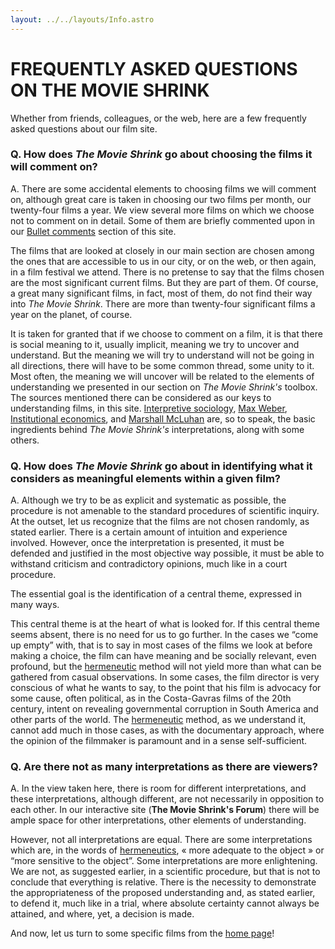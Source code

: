 ```yaml
---
layout: ../../layouts/Info.astro
---
```


# FREQUENTLY ASKED QUESTIONS ON THE MOVIE SHRINK

Whether from friends, colleagues, or the web, here are a few frequently asked questions about our film site.

### Q. How does _The Movie Shrink_ go about choosing the films it will comment on?

A. There are some accidental elements to choosing films we will comment on, although great care is taken in choosing our two films per month, our twenty-four films a year. We view several more films on which we choose not to comment on in detail. Some of them are briefly commented upon in our [Bullet comments](/en/category/bullit-comments) section of this site.

The films that are looked at closely in our main section are chosen among the ones that are accessible to us in our city, or on the web, or then again, in a film festival we attend. There is no pretense to say that the films chosen are the most significant current films. But they are part of them. Of course, a great many significant films, in fact, most of them, do not find their way into _The Movie Shrink_. There are more than twenty-four significant films a year on the planet, of course.

It is taken for granted that if we choose to comment on a film, it is that there is social meaning to it, usually implicit, meaning we try to uncover and understand. But the meaning we will try to understand will not be going in all directions, there will have to be some common thread, some unity to it. Most often, the meaning we will uncover will be related to the elements of understanding we presented in our section on _The Movie Shrink's_ toolbox. The sources mentioned there can be considered as our keys to understanding films, in this site. [Interpretive sociology](https://en.wikipedia.org/wiki/Verstehen#Meaning), [Max Weber](https://en.wikipedia.org/wiki/Max_Weber), [Institutional economics](https://en.wikipedia.org/wiki/Institutional_economics), and [Marshall McLuhan](https://en.wikipedia.org/wiki/Marshall_McLuhan) are, so to speak, the basic ingredients behind _The Movie Shrink's_ interpretations, along with some others.

### Q. How does _The Movie Shrink_ go about in identifying what it considers as meaningful elements within a given film?

A. Although we try to be as explicit and systematic as possible, the procedure is not amenable to the standard procedures of scientific inquiry. At the outset, let us recognize that the films are not chosen randomly, as stated earlier. There is a certain amount of intuition and experience involved. However, once the interpretation is presented, it must be defended and justified in the most objective way possible, it must be able to withstand criticism and contradictory opinions, much like in a court procedure.

The essential goal is the identification of a central theme, expressed in many ways.

This central theme is at the heart of what is looked for. If this central theme seems absent, there is no need for us to go further. In the cases we “come up empty” with, that is to say in most cases of the films we look at before making a choice, the film can have meaning and be socially relevant, even profound, but the [hermeneutic](/en/hermeneutics) method will not yield more than what can be gathered from casual observations. In some cases, the film director is very conscious of what he wants to say, to the point that his film is advocacy for some cause, often political, as in the Costa-Gavras films of the 20th century, intent on revealing governmental corruption in South America and other parts of the world. The [hermeneutic](/en/hermeneutics) method, as we understand it, cannot add much in those cases, as with the documentary approach, where the opinion of the filmmaker is paramount and in a sense self-sufficient.

### Q. Are there not as many interpretations as there are viewers?

A. In the view taken here, there is room for different interpretations, and these interpretations, although different, are not necessarily in opposition to each other. In our interactive site (**The Movie Shrink's Forum**) there will be ample space for other interpretations, other elements of understanding.

However, not all interpretations are equal. There are some interpretations which are, in the words of [hermeneutics](/en/hermeneutics), « more adequate to the object » or “more sensitive to the object”. Some interpretations are more enlightening. We are not, as suggested earlier, in a scientific procedure, but that is not to conclude that everything is relative. There is the necessity to demonstrate the appropriateness of the proposed understanding and, as stated earlier, to defend it, much like in a trial, where absolute certainty cannot always be attained, and where, yet, a decision is made.

And now, let us turn to some specific films from the [home page](/en)!